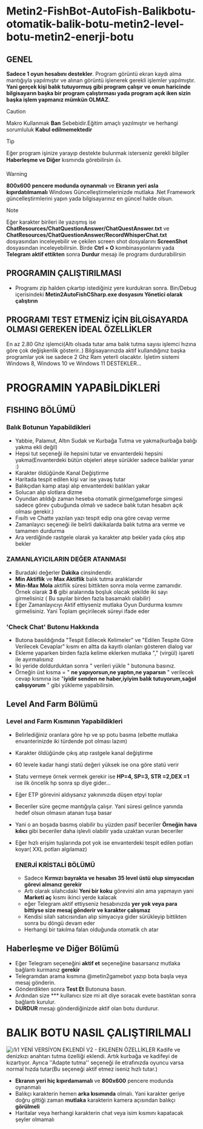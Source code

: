 # Metin2-FishBot-AutoFish-Balikbotu-otomatik-balik-botu-metin2-level-botu-metin2-enerji-botu

## GENEL 

**Sadece 1 oyun hesabını destekler**. Program görüntü ekran kaydı alma mantığıyla yapılmıştır ve alınan görüntü işlenerek gerekli işlemler yapılmıştır. **Yani gerçek kişi balık tutuyormuş gibi program çalışır ve onun haricinde bilgisayarın başka bir program çalıştırması yada program açık iken sizin başka işlem yapmanız mümkün OLMAZ**.

> [!CAUTION]
> Makro Kullanmak **Ban** Sebebidir.Eğitim amaçlı yazılmıştır ve herhangi sorumluluk **Kabul edilmemektedir**


> [!TIP]
> Eğer program işinize yarayıp destekte bulunmak isterseniz gerekli bilgiler **Haberleşme ve Diğer** kısmında görebilirsin :+1:.


> [!WARNING]
> **800x600 pencere modunda oynanmalı** ve **Ekranın yeri asla kıpırdatılmamalı**
> Windows Güncelleştirmelerinizde mutlaka .Net Framework güncelleştirmlerini yapın yada bilgisayarınız en güncel halde olsun.


> [!NOTE]
> Eğer karakter birileri ile yazışmış ise **ChatResources/ChatQuestionAnswer/ChatQuestAnswer.txt** ve
> **ChatResources/ChatQuestionAnswer/RecordWhisperChat.txt** dosyasından inceleyebilir
> ve çekilen screen shot dosyalarını **ScreenShot** dosyasından inceleyebilirsin.
> Birde **Ctrl + O** kombinasyonlarını yada **Telegram aktif ettikten** sonra
> **Durdur** mesajı ile programı durdurabilirsin



## PROGRAMIN ÇALIŞTIRILMASI
* Programı zip halden çıkartıp istediğiniz yere kurdukran sonra. Bin/Debug içerisindeki **Metin2AutoFishCSharp.exe dosyasını Yönetici olarak çalıştırın**

## PROGRAMI TEST ETMENİZ İÇİN BİLGİSAYARDA OLMASI GEREKEN İDEAL ÖZELLİKLER

En az 2.80 Ghz işlemci(Altı olsada tutar ama balık tutma sayısı işlemci hızına göre çok değişkenlik gösterir..)
Bilgisayarınızda aktif kullandığınız başka programlar yok ise sadece 2 Ghz Ram yeterli olacaktır.
İşletim sistemi Windows 8, Windows 10 ve Windows 11 DESTEKLER...

# PROGRAMIN YAPABİLDİKLERİ

## FISHING BÖLÜMÜ

### Balık Botunun Yapabildikleri

- Yabbie, Palamut, Altın Sudak ve Kurbağa Tutma ve yakma(kurbağa balığı yakma ekli değil)
- Hepsi tut seçeneği ile hepsini tutar ve envanterdeki hepsini yakma(Envanterdeki bütün objeleri ateşe sürükler sadece balıklar yanar :) 
- Karakter öldüğünde Kanal Değiştirme
- Haritada tespit edilen kişi var ise yavaş tutar
- Balıkçıdan kamp ataşi alıp envanterdeki balıkları yakar
- Solucan alıp slotlara dizme
- Oyundan atıldığı zaman heseba otomatik girme(gameforge simgesi sadece görev çubuğunda olmalı ve sadece balık tutan hesabın açık olması gerekir.)
- Fısıltı ve Chatte yazılan yazı tespit edip ona göre cevap verme
- Zamanlayıcı seçeneği ile belirli dakikalarda balık tutma ara verme ve tamamen durdurma
- Ara verdiğinde rastgele olarak ya karakter atıp bekler yada çıkış atıp bekler

 ### ZAMANLAYICILARIN DEĞER ATANMASI

 - Buradaki değerler **Dakika** cinsindendir.
 - **Min Aktiflik** ve **Max Aktiflik** balık tutma aralıklarıdır
 - **Min-Max Mola** aktiflik süresi bittikten sonra mola verme zamanıdır. Örnek olarak **3 6** gibi aralarında boşluk olacak şekilde iki sayı girmelisiniz ( Bu sayılar birden fazla basamaklı olabilir)
 - Eğer Zamanlayıcıyı Aktif ettiyseniz mutlaka Oyun Durdurma kısmını girmelisiniz. Yani Toplam geçirilecek süreyi ifade eder

   
  ### 'Check Chat' Butonu Hakkında

  - Butona basıldığında "Tespit Edilecek Kelimeler" ve "Edilen Tespite Göre Verilecek Cevaplar" kısmı en altta da kayıtlı olanları gösteren dialog var
  - Ekleme yaparken birden fazla kelime eklerken mutlaka "," (virgül) işareti ile ayırmalısınız
  - İki yeride doldurduktan sonra " verileri yükle " butonuna basınız.
  - Örneğin üst kısma = " **ne yapıyorsun,ne yaptın,ne yaparsın** " verilecek cevap kısmına ise "**iyidir senden ne haber,iyiyim balık tutuyorum,sağol çalışıyorum** " gibi yükleme yapabilirsin.

 ## Level And Farm Bölümü

 ### Level and Farm Kısmının Yapabildikleri

 - Belirlediğiniz oranlara göre hp ve sp potu basma (elbette mutlaka envanterinizde iki türdende pot olması lazım)
 - Karakter öldüğünde çıkış atıp rastgele kanal değiştirme
 - 60 levele kadar hangi statü değeri yüksek ise ona göre statü verir
 - Statu vermeye örnek vermek gerekir ise **HP=4, SP=3, STR =2,DEX =1** ise ilk öncelik hp sonra sp diye gider...
 - Eğer ETP görevini aldıysanız yakınınızda düşen etpyi toplar
 - Beceriler süre geçme mantığıyla çalışır. Yani süresi gelince yanında hedef olsun olmasın atanan tuşa basar
 - Yani o an boşada basmış olabilir bu yüzden pasif beceriler **Örneğin hava kılıcı** gibi beceriler daha işlevli olabilir yada uzaktan vuran beceriler
 - Eğer hızlı erişim tuşlarında pot yok ise envanterdeki tespit edilen potları koyar( XXL potları algılamaz)

   ### ENERJİ KRİSTALİ BÖLÜMÜ

   - Sadece **Kırmızı bayrakta ve hesabın 35 level üstü olup simyacıdan görevi almanız gerekir**
   - Artı olarak silahcıdaki **Yeni bir koku** görevini alın ama yapmayın yani **Marketi aç** kısmı ikinci yerde kalacak
   - eğer Telegram aktif ettiyseniz hesabınızda **yer yok veya para bittiyse size mesaj gönderir ve karakter çalışmaz**
   - Kendisi silah satıcısından alıp simyacıya gider sürükleyip bittikten sonra bu döngü devam eder
   - Herhangi bir takılma falan olduğunda otomatik ch atar
   
## Haberleşme ve Diğer Bölümü

- Eğer Telegram seçeneğini **aktif et** seçeneğine basarsanız mutlaka bağlantı kurmanız **gerekir**
- Telegramdan arama kısmına @metin2gamebot yazıp bota başla veya mesaj gönderin.
- Gönderdikten sonra **Test Et** Butonuna basın.
- Ardından size *** kullanıcı size mi ait diye soracak evete bastıktan sonra bağlantı kurulur.
- **DURDUR** mesajı gönderdiğinizde aktif olan botu durdurur.

# BALIK BOTU NASIL ÇALIŞTIRILMALI

![ı1ı1](https://github.com/user-attachments/assets/98d1c4ed-6728-4761-b873-b8842fe8c994)
YENİ VERSİYON EKLENDİ
V2 - EKLENEN ÖZELLİKLER
Kadife ve denizkızı anahtarı tutma özelliği eklendi.
Artık kurbağa ve kadifeyi de kızartıyor.
Ayrıca ''Adapte tutma'' seçeneği ile etrafınızda oyuncu varsa normal hızda tutar(Bu seçeneği aktif etmez iseniz hızlı tutar.)



* **Ekranın yeri hiç kıpırdamamalı** ve **800x600** pencere modunda oynanmalı
* Balıkçı karakterin hemen **arka kısımında** olmalı. Yani karakter geriye doğru gittiği zaman **mutlaka** karakterin kamera açısından balıkçı **görülmeli**
* Haritalar veya herhangi karakterin chat veya isim kısmını kapatacak şeyler olmamalı
